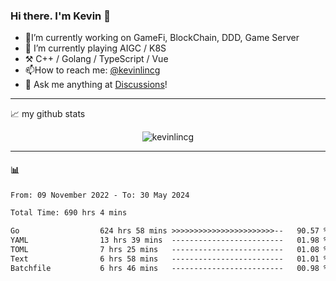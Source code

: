 ### Hi there. I'm Kevin 👋

- 🔭I’m currently working on GameFi, BlockChain, DDD, Game Server
- 🌱 I’m currently playing AIGC / K8S
-   :hammer_and_pick: C++ / Golang / TypeScript / Vue
- 📫How to reach me: [@kevinlincg](https://twitter.com/kevinlincg) 
-   :thought_balloon: Ask me anything at [Discussions](https://github.com/kevinlincg/kevinlincg/issues/new)!

---

📈 my github stats

<p align="center"> <img src="https://github-readme-stats-ouuan.vercel.app/api?username=kevinlincg&theme=dark&show_icons=true&count_private=true" alt="kevinlincg" />

---

#### :bar_chart: 

<!--START_SECTION:waka-->

```txt
From: 09 November 2022 - To: 30 May 2024

Total Time: 690 hrs 4 mins

Go                  624 hrs 58 mins >>>>>>>>>>>>>>>>>>>>>>>--   90.57 %
YAML                13 hrs 39 mins  -------------------------   01.98 %
TOML                7 hrs 25 mins   -------------------------   01.08 %
Text                6 hrs 58 mins   -------------------------   01.01 %
Batchfile           6 hrs 46 mins   -------------------------   00.98 %
```

<!--END_SECTION:waka-->

